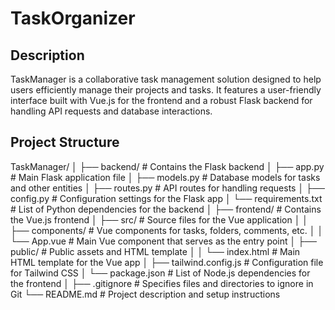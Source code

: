 # TaskOrganizer

## Description
TaskManager is a collaborative task management solution designed to help users efficiently manage their projects and tasks. It features a user-friendly interface built with Vue.js for the frontend and a robust Flask backend for handling API requests and database interactions.

## Project Structure

 TaskManager/
│
├── backend/                  # Contains the Flask backend
│   ├── app.py                # Main Flask application file
│   ├── models.py             # Database models for tasks and other entities
│   ├── routes.py             # API routes for handling requests
│   ├── config.py             # Configuration settings for the Flask app
│   └── requirements.txt       # List of Python dependencies for the backend
│
├── frontend/                 # Contains the Vue.js frontend
│   ├── src/                  # Source files for the Vue application
│   │   ├── components/       # Vue components for tasks, folders, comments, etc.
│   │   └── App.vue           # Main Vue component that serves as the entry point
│   ├── public/               # Public assets and HTML template
│   │   └── index.html        # Main HTML template for the Vue app
│   ├── tailwind.config.js     # Configuration file for Tailwind CSS
│   └── package.json          # List of Node.js dependencies for the frontend
│
├── .gitignore                # Specifies files and directories to ignore in Git
└── README.md                 # Project description and setup instructions
